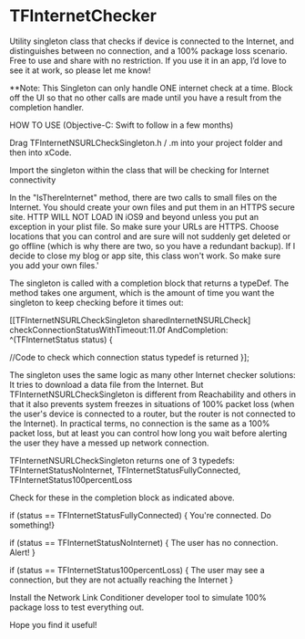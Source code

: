 # TFInternetChecker
Utility singleton class that checks if device is connected to the Internet, and distinguishes between no connection, and a 100% package loss scenario. Free to use and share with no restriction. If you use it in an app, I’d love to see it at work, so please let me know! 

**Note: This Singleton can only handle ONE internet check at a time. Block off the UI so that no other calls are made until you have a result from the completion handler. 

HOW TO USE (Objective-C: Swift to follow in a few months)

Drag TFInternetNSURLCheckSingleton.h / .m into your project folder and then into xCode.

Import the singleton within the class that will be checking for Internet connectivity

In the "IsThereInternet" method, there are two calls to small files on the Internet. You should create your own files and put them in an HTTPS secure site. HTTP WILL NOT LOAD IN iOS9 and beyond unless you put an exception in your plist file. So make sure your URLs are HTTPS. Choose locations that you can control and are sure will not suddenly get deleted or go offline (which is why there are two, so you have a redundant backup). If I decide to close my blog or app site, this class won't work. So make sure you add your own files.'

The singleton is called with a completion block that returns a typeDef. The method takes one argument, which is the amount of time you want the singleton to keep checking before it times out: 

[[TFInternetNSURLCheckSingleton sharedInternetNSURLCheck] checkConnectionStatusWithTimeout:11.0f AndCompletion: ^(TFInternetStatus status) { 

  //Code to check which connection status typedef is returned 
   }];



The singleton uses the same logic as many other Internet checker solutions: It tries to download a data file from the Internet. But TFInternetNSURLCheckSingleton is different from Reachability and others in that it also prevents system freezes in situations of 100% packet loss (when the user's device is connected to a router, but the router is not connected to the Internet). In practical terms, no connection is the same as a 100% packet loss, but at least you can control how long you wait before alerting the user they have a messed up network connection.

TFInternetNSURLCheckSingleton returns one of 3 typedefs: 
     TFInternetStatusNoInternet, 
     TFInternetStatusFullyConnected, 
     TFInternetStatus100percentLoss

Check for these in the completion block as indicated above.

if (status == TFInternetStatusFullyConnected) { You're connected. Do something!} 

if (status == TFInternetStatusNoInternet) { The user has no connection. Alert! } 

if (status == TFInternetStatus100percentLoss) { The user may see a connection, but they are not actually reaching the Internet }

Install the Network Link Conditioner developer tool to simulate 100% package loss to test everything out. 

Hope you find it useful!
